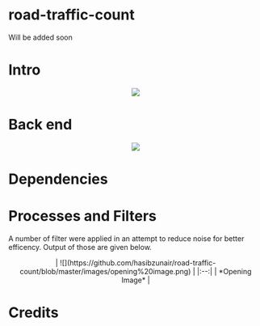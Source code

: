 # road-traffic-count

Will be added soon

# Intro

<p align="center">
  <img src="https://github.com/hasibzunair/road-traffic-count/blob/master/images/output.gif">
</p>

# Back end

<p align="center">
  <img src="https://github.com/hasibzunair/road-traffic-count/blob/master/images/backgroundSub.gif">
</p>

# Dependencies 

# Processes and Filters
A number of filter were applied in an attempt to reduce noise for better efficency. Output of those are given below.


<p align="center">
| ![](https://github.com/hasibzunair/road-traffic-count/blob/master/images/opening%20image.png) | 
|:--:| 
| *Opening Image* |
</p>

# Credits 
